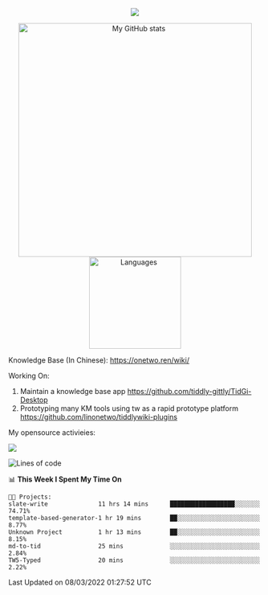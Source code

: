 <a href="https://github.com/linonetwo">
    <p align="center">
        <img src="https://github-profile-trophy.vercel.app/?username=linonetwo&column=7&theme=onedark"/>
    </p>
</a>
<a align="center" href="https://github.com/linonetwo">
  <p align="center">
    <img src="https://github-readme-stats.vercel.app/api?username=linonetwo&show_icons=true&count_private=true" alt="My GitHub stats" width="465"/>
    <img src="https://github-readme-stats.vercel.app/api/top-langs/?username=linonetwo&layout=compact&langs_count=10" alt="Languages" height="183">
  </p>
</a>

Knowledge Base (In Chinese): https://onetwo.ren/wiki/

Working On: 

1. Maintain a knowledge base app https://github.com/tiddly-gittly/TidGi-Desktop
1. Prototyping many KM tools using tw as a rapid prototype platform https://github.com/linonetwo/tiddlywiki-plugins

My opensource activieies:

![](https://visitor-badge.glitch.me/badge?page_id=linonetwo.linonetwo)

<!--START_SECTION:waka-->
![Lines of code](https://img.shields.io/badge/From%20Hello%20World%20I%27ve%20Written-2%20Million%20lines%20of%20code-blue)

📊 **This Week I Spent My Time On** 

```text
🐱‍💻 Projects: 
slate-write              11 hrs 14 mins      ██████████████████░░░░░░░   74.71% 
template-based-generator-1 hr 19 mins        ██░░░░░░░░░░░░░░░░░░░░░░░   8.77% 
Unknown Project          1 hr 13 mins        ██░░░░░░░░░░░░░░░░░░░░░░░   8.15% 
md-to-tid                25 mins             ░░░░░░░░░░░░░░░░░░░░░░░░░   2.84% 
TW5-Typed                20 mins             ░░░░░░░░░░░░░░░░░░░░░░░░░   2.22%

```


 Last Updated on 08/03/2022 01:27:52 UTC
<!--END_SECTION:waka-->

